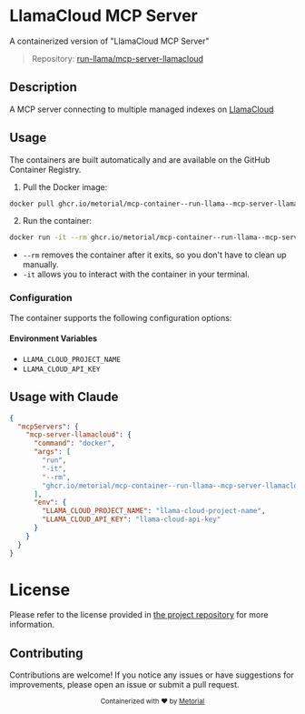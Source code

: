 
# LlamaCloud MCP Server

A containerized version of "LlamaCloud MCP Server"

> Repository: [run-llama/mcp-server-llamacloud](https://github.com/run-llama/mcp-server-llamacloud)

## Description

A MCP server connecting to multiple managed indexes on [LlamaCloud](https://cloud.llamaindex.ai/)


## Usage

The containers are built automatically and are available on the GitHub Container Registry.

1. Pull the Docker image:

```bash
docker pull ghcr.io/metorial/mcp-container--run-llama--mcp-server-llamacloud--mcp-server-llamacloud
```

2. Run the container:

```bash
docker run -it --rm ghcr.io/metorial/mcp-container--run-llama--mcp-server-llamacloud--mcp-server-llamacloud 
```

- `--rm` removes the container after it exits, so you don't have to clean up manually.
- `-it` allows you to interact with the container in your terminal.


### Configuration

The container supports the following configuration options:




#### Environment Variables

- `LLAMA_CLOUD_PROJECT_NAME`
- `LLAMA_CLOUD_API_KEY`




## Usage with Claude

```json
{
  "mcpServers": {
    "mcp-server-llamacloud": {
      "command": "docker",
      "args": [
        "run",
        "-it",
        "--rm",
        "ghcr.io/metorial/mcp-container--run-llama--mcp-server-llamacloud--mcp-server-llamacloud"
      ],
      "env": {
        "LLAMA_CLOUD_PROJECT_NAME": "llama-cloud-project-name",
        "LLAMA_CLOUD_API_KEY": "llama-cloud-api-key"
      }
    }
  }
}
```

# License

Please refer to the license provided in [the project repository](https://github.com/run-llama/mcp-server-llamacloud) for more information.

## Contributing

Contributions are welcome! If you notice any issues or have suggestions for improvements, please open an issue or submit a pull request.

<div align="center">
  <sub>Containerized with ❤️ by <a href="https://metorial.com">Metorial</a></sub>
</div>
  